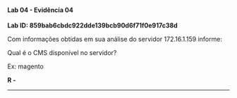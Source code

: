 
#### Lab 04 - Evidência 04

**Lab ID:  859bab6cbdc922dde139bcb90d6f71f0e917c38d**


Com informações obtidas em sua análise do servidor 172.16.1.159 informe:  
  
Qual é o CMS disponível no servidor?  
  
Ex: magento

**R -**

---
